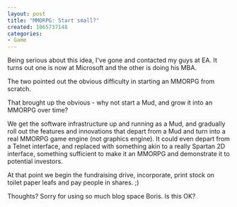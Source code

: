 ```yaml
--- 
layout: post
title: "MMORPG: Start small?"
created: 1065737148
categories: 
- Game
---
```

Being serious about this idea, I've gone and contacted my guys at EA.  It turns out one is now at Microsoft and the other is doing his MBA.

The two pointed out the obvious difficulty in starting an MMORPG from scratch.

That brought up the obvious - why not start a Mud, and grow it into an MMORPG over time?

We get the software infrastructure up and running as a Mud, and gradually roll out the features and innovations that depart from a Mud and turn into a real MMORPG game engine (not graphics engine).  It could even depart from a Telnet interface, and replaced with something akin to a really Spartan 2D interface, something sufficient to make it an MMORPG and demonstrate it to potential investors.

At that point we begin the fundraising drive, incorporate, print stock on toilet paper leafs and pay people in shares. ;)

Thoughts? Sorry for using so much blog space Boris. Is this OK?
